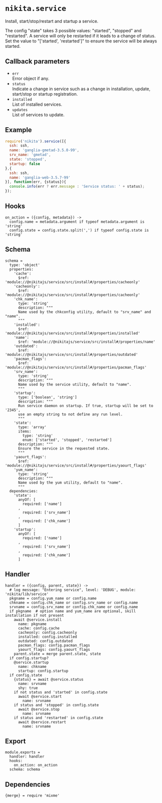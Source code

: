 
# `nikita.service`

Install, start/stop/restart and startup a service.

The config "state" takes 3 possible values: "started", "stopped" and
"restarted". A service will only be restarted if it leads to a change of status.
Set the value to "['started', 'restarted']" to ensure the service will be always
started.

## Callback parameters

* `err`   
  Error object if any.
* `status`   
  Indicate a change in service such as a change in installation, update,
  start/stop or startup registration.
* `installed`   
  List of installed services.
* `updates`   
  List of services to update.

## Example

```js
require('nikita').service([{
  ssh: ssh,
  name: 'ganglia-gmetad-3.5.0-99',
  srv_name: 'gmetad',
  state: 'stopped',
  startup: false
},{
  ssh: ssh,
  name: 'ganglia-web-3.5.7-99'
}], function(err, {status}){
  console.info(err ? err.message : 'Service status: ' + status);
});
```

## Hooks

    on_action = ({config, metadata}) ->
      config.name = metadata.argument if typeof metadata.argument is 'string'
      config.state = config.state.split(',') if typeof config.state is 'string'

## Schema

    schema =
      type: 'object'
      properties:
        'cache':
          $ref: 'module://@nikitajs/service/src/install#/properties/cacheonly'
        'cacheonly':
          $ref: 'module://@nikitajs/service/src/install#/properties/cacheonly'
        'chk_name':
          type: 'string'
          description: """
          Name used by the chkconfig utility, default to "srv_name" and "name".
          """
        'installed':
          $ref: 'module://@nikitajs/service/src/install#/properties/installed'
        'name':
          $ref: 'module://@nikitajs/service/src/install#/properties/name'
        'outdated':
          $ref: 'module://@nikitajs/service/src/install#/properties/outdated'
        'pacman_flags':
          $ref: 'module://@nikitajs/service/src/install#/properties/pacman_flags'
        'srv_name':
          type: 'string'
          description: """
          Name used by the service utility, default to "name".
          """
        'startup':
          type: ['boolean', 'string']
          description: """
          Run service daemon on startup. If true, startup will be set to '2345',
          use an empty string to not define any run level.
          """
        'state':
          type: 'array'
          items:
            type: 'string'
            enum: ['started', 'stopped', 'restarted']
          description: """
          Ensure the service in the requested state.
          """
        'yaourt_flags':
          $ref: 'module://@nikitajs/service/src/install#/properties/yaourt_flags'
        'yum_name':
          type: 'string'
          description: """
          Name used by the yum utility, default to "name".
          """
      dependencies:
        'state':
          anyOf: [
            required: ['name']
          ,
            required: ['srv_name']
          ,
            required: ['chk_name']
          ]
        'startup':
          anyOf: [
            required: ['name']
          ,
            required: ['srv_name']
          ,
            required: ['chk_name']
          ]
        
## Handler

    handler = ({config, parent, state}) ->
      # log message: "Entering service", level: 'DEBUG', module: 'nikita/lib/service'
      pkgname = config.yum_name or config.name
      chkname = config.chk_name or config.srv_name or config.name
      srvname = config.srv_name or config.chk_name or config.name
      if pkgname  # option name and yum_name are optional, skill installation if not present
        await @service.install
          name: pkgname
          cache: config.cache
          cacheonly: config.cacheonly
          installed: config.installed
          outdated: config.outdated
          pacman_flags: config.pacman_flags
          yaourt_flags: config.yaourt_flags
        parent.state = merge parent.state, state
      if config.startup?
        @service.startup
          name: chkname
          startup: config.startup
      if config.state
        {status} = await @service.status
          name: srvname
          shy: true
        if not status and 'started' in config.state
          await @service.start
            name: srvname
        if status and 'stopped' in config.state
          await @service.stop
            name: srvname
        if status and 'restarted' in config.state
          await @service.restart
            name: srvname

## Export

    module.exports =
      handler: handler
      hooks:
        on_action: on_action
      schema: schema

## Dependencies

    {merge} = require 'mixme'
